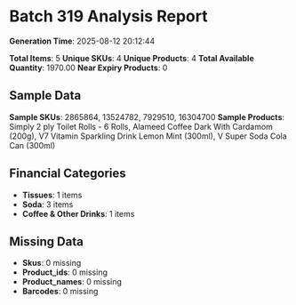 # Batch 319 Analysis Report

**Generation Time**: 2025-08-12 20:12:44

**Total Items**: 5
**Unique SKUs**: 4
**Unique Products**: 4
**Total Available Quantity**: 1970.00
**Near Expiry Products**: 0

## Sample Data
**Sample SKUs**: 2865864, 13524782, 7929510, 16304700
**Sample Products**: Simply 2 ply Toilet Rolls - 6 Rolls, Alameed Coffee Dark With Cardamom (200g), V7 Vitamin Sparkling Drink Lemon Mint (300ml), V Super Soda Cola Can (300ml)

## Financial Categories
- **Tissues**: 1 items
- **Soda**: 3 items
- **Coffee & Other Drinks**: 1 items

## Missing Data
- **Skus**: 0 missing
- **Product_ids**: 0 missing
- **Product_names**: 0 missing
- **Barcodes**: 0 missing
